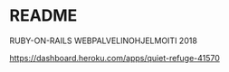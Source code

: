 # README

RUBY-ON-RAILS WEBPALVELINOHJELMOITI 2018

https://dashboard.heroku.com/apps/quiet-refuge-41570
